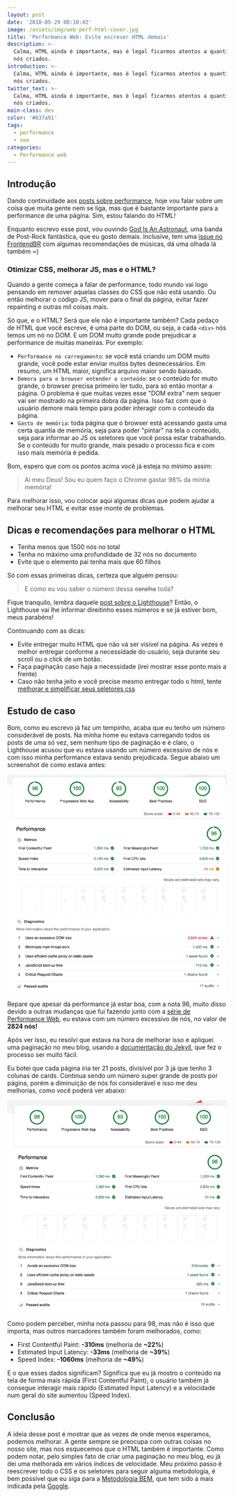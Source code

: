 ```yaml
---
layout: post
date: '2018-05-29 08:10:42'
image: /assets/img/web-perf-html-cover.jpg
title: 'Performance Web: Evite escrever HTML demais'
description: >-
  Calma, HTML ainda é importante, mas é legal ficarmos atentos a quantidade de
  nós criados.
introduction: >-
  Calma, HTML ainda é importante, mas é legal ficarmos atentos a quantidade de
  nós criados.
twitter_text: >-
  Calma, HTML ainda é importante, mas é legal ficarmos atentos a quantidade de
  nós criados.
main-class: dev
color: '#637a91'
tags:
  - performance
  - seo
categories:
  - Performance web
---
```

## Introdução

Dando continuidade aos [posts sobre performance](https://willianjusten.com.br/series/#performance-web), hoje vou falar sobre um coisa que muita gente nem se liga, mas que é bastante importante para a performance de uma página. Sim, estou falando do HTML!

Enquanto escrevo esse post, vou ouvindo [God Is An Astronaut](https://open.spotify.com/artist/079svMEXkbT5nGU2kfoqO2?si=XwF693duRLat7Dk5v3G_nw), uma banda de Post-Rock fantástica, que eu gosto demais. Inclusive, tem uma [issue no FrontendBR](https://github.com/frontendbr/forum/issues/1103) com algumas recomendações de músicas, dá uma olhada lá também =)

### Otimizar CSS, melhorar JS, mas e o HTML?

Quando a gente começa a falar de performance, todo mundo vai logo pensando em remover aquelas classes do CSS que não está usando. Ou então melhorar o código JS, mover para o final da página, evitar fazer repainting e outras mil coisas mais.

Só que, e o HTML? Será que ele não é importante também? Cada pedaço de HTML que você escreve, é uma parte do DOM, ou seja, a cada `<div>` nós temos um nó no DOM. E um DOM muito grande pode prejudicar a performance de muitas maneiras. Por exemplo:

* `Performance no carregamento`: se você está criando um DOM muito grande, você pode estar enviar muitos bytes desnecessários. Em resumo, um HTML maior, significa arquivo maior sendo baixado.
* `Demora para o browser entender o conteúdo`: se o conteúdo for muito grande, o browser precisa primeiro ler tudo, para só então montar a página. O problema é que muitas vezes esse "DOM extra" nem sequer vai ser mostrado na primeira dobra da página. Isso faz com que o usuário demore mais tempo para poder interagir com o conteúdo da página.
* `Gasto de memória`: toda página que o browser está acessando gasta uma certa quantia de memória, seja para poder "pintar" na tela o conteúdo, seja para informar ao JS os seletores que você possa estar trabalhando. Se o conteúdo for muito grande, mais pesado o processo fica e com isso mais memória é pedida.

Bom, espero que com os pontos acima você já esteja no mínimo assim:

> Ai meu Deus! Sou eu quem faço o Chrome gastar 98% da minha memória!

Para melhorar isso, vou colocar aqui algumas dicas que podem ajudar a melhorar seu HTML e evitar esse monte de problemas.

## Dicas e recomendações para melhorar o HTML

* Tenha menos que 1500 nós no total
* Tenha no máximo uma profundidade de 32 nós no documento
* Evite que o elemento pai tenha mais que 60 filhos

Só com essas primeiras dicas, certeza que alguém pensou:

> E como eu vou saber o número dessa <s>caralha</s> toda?

Fique tranquilo, lembra daquele [post sobre o Lighthouse](https://willianjusten.com.br/medindo-performance-do-seu-site-com-lighthouse/)? Então, o Lighthouse vai lhe informar direitinho esses números e se já estiver bom, meus parabéns!

Continuando com as dicas:

* Evite entregar muito HTML que não vá ser visível na página. As vezes é melhor entregar conforme a necessidade do usuário, seja durante seu scroll ou o click de um botão.
* Faça paginação caso haja a necessidade (irei mostrar esse ponto mais a frente)
* Caso não tenha jeito e você precise mesmo entregar todo o html, tente [melhorar e simplificar seus seletores css](https://developers.google.com/web/fundamentals/performance/rendering/reduce-the-scope-and-complexity-of-style-calculations)

## Estudo de caso

Bom, como eu escrevo já faz um tempinho, acaba que eu tenho um número considerável de posts. Na minha home eu estava carregando todos os posts de uma só vez, sem nenhum tipo de paginação e é claro, o Lighthouse acusou que eu estava usando um número excessivo de nós e com isso minha performance estava sendo prejudicada. Segue abaixo um screenshot de como estava antes:

![Um screenshot indicando que a performance da pagina era de 96. Tendo como indicador vermelho, um numero de 2824 nós.](/assets/img/antes-paginacao.png)

Repare que apesar da performance já estar boa, com a nota 96, muito disso devido a outras mudanças que fui fazendo junto com a [série de Performance Web](https://willianjusten.com.br/series/#performance-web), eu estava com um número excessivo de nós, no valor de **2824 nós!**

Após ver isso, eu resolvi que estava na hora de melhorar isso e apliquei uma paginação no meu blog, usando a [documentação do Jekyll](https://jekyllrb.com/docs/pagination/), que fez o processo ser muito fácil.

Eu botei que cada página iria ter 21 posts, divisível por 3 já que tenho 3 colunas de cards. Continua sendo um número super grande de posts por página, porém a diminuição de nós foi considerável e isso me deu melhorias, como você poderá ver abaixo:

![Um screenshot indicando que a performance da pagina era de 98. E o antes indicador vermelho, agora é verde e com o valor de 618.](/assets/img/depois-paginacao.png)

Como podem perceber, minha nota passou para 98, mas não é isso que importa, mas outros marcadores também foram melhorados, como:

- First Contentful Paint: **-310ms** (melhoria de **~22%**)
- Estimated Input Latency: **-33ms** (melhoria de **~39%**)
- Speed Index: **-1060ms** (melhoria de **~49%**)

E o que esses dados significam? Significa que eu já mostro o conteúdo na tela de forma mais rápida (First Contentful Paint), o usuário também já consegue interagir mais rápido (Estimated Input Latency) e a velocidade num geral do site aumentou (Speed Index).

## Conclusão

A ideia desse post é mostrar que as vezes de onde menos esperamos, podemos melhorar. A gente sempre se preocupa com outras coisas no nosso site, mas nos esquecemos que o HTML também é importante. Como podem notar, pelo simples fato de criar uma paginação no meu blog, eu já dei uma melhorada em vários índices de velocidade. Meu próximo passo é reescrever todo o CSS e os seletores para seguir alguma metodologia, é bem possível que eu siga para a [Metodologia BEM](http://getbem.com/), que tem sido a mais indicada pela [Google](https://developers.google.com/web/fundamentals/performance/rendering/reduce-the-scope-and-complexity-of-style-calculations).

